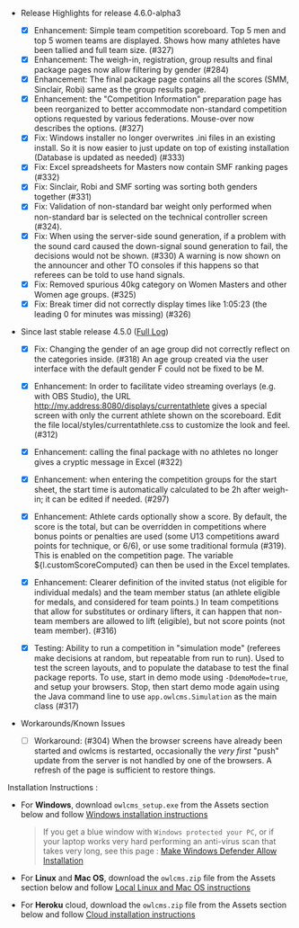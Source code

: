 * Release Highlights for release 4.6.0-alpha3 
  
  - [x] Enhancement: Simple team competition scoreboard.  Top 5 men and top 5 women teams are displayed. Shows how many athletes have been tallied and full team size. (#327)
  - [x] Enhancement: The weigh-in, registration, group results and final package pages now allow filtering by gender (#284)
  - [x] Enhancement: The final package page contains all the scores (SMM, Sinclair, Robi) same as the group results page.
  - [x] Enhancement: the "Competition Information" preparation page has been reorganized to better accommodate non-standard competition options requested by various federations. Mouse-over now describes the options. (#327)
  - [x] Fix: Windows installer no longer overwrites .ini files in an existing install. So it is now easier to just update on top of existing installation (Database is updated as needed) (#333)
  - [x] Fix: Excel spreadsheets for Masters now contain SMF ranking pages (#332)
  - [x] Fix: Sinclair, Robi and SMF sorting was sorting both genders together (#331)
  - [x] Fix: Validation of non-standard bar weight only performed when non-standard bar is selected on the technical controller screen (#324).
  - [x] Fix: When using the server-side sound generation, if a problem with the sound card caused the down-signal sound generation to fail, the decisions would not be shown. (#330)  A warning is now shown on the announcer and other TO consoles if this happens so that referees can be told to use hand signals.
  - [x] Fix: Removed spurious 40kg category on Women Masters and other Women age groups. (#325)
  - [x] Fix: Break timer did not correctly display times like 1:05:23 (the leading 0 for minutes was missing) (#326)
  
* Since last stable release 4.5.0  ([Full Log](https://github.com/jflamy/owlcms4/issues?utf8=%E2%9C%93&q=is%3Aclosed+is%3Aissue+project%3Ajflamy%2Fowlcms4%2F1+))
  
  - [x] Fix: Changing the gender of an age group did not correctly reflect on the categories inside. (#318) An age group created via the user interface with the default gender F could not be fixed to be M.
  - [x] Enhancement: In order to facilitate video streaming overlays (e.g. with OBS Studio), the URL http://my.address:8080/displays/currentathlete gives a special screen with only the current athlete shown on the scoreboard.  Edit the file local/styles/currentathlete.css to customize the look and feel. (#312)
  - [x] Enhancement: calling the final package with no athletes no longer gives a cryptic message in Excel (#322)
  
  - [x] Enhancement: when entering the competition groups for the start sheet, the start time is automatically calculated to be 2h after weigh-in; it can be edited if needed. (#297)
  - [x] Enhancement: Athlete cards optionally show a score. By default, the score is the total, but can be overridden in competitions where bonus points or penalties are used (some U13 competitions award points for technique, or 6/6), or use some traditional formula (#319).  This is enabled on the competition page.  The variable ${l.customScoreComputed} can then be used in the Excel templates.
  - [x] Enhancement: Clearer definition of the invited status (not eligible for individual medals) and the team member status (an athlete eligible for medals, and considered for team points.)  In team competitions that allow for substitutes or ordinary lifters, it can happen that non-team members are allowed to lift (eligible), but not score points (not team member). (#316)
  - [x] Testing: Ability to run a competition in "simulation mode" (referees make decisions at random, but repeatable from run to run).  Used to test the screen layouts, and to populate the database to test the final package reports. To use, start in demo mode using `-DdemoMode=true`, and setup your browsers.  Stop, then start demo mode again using the Java command line to use `app.owlcms.Simulation` as the main class (#317)
* Workarounds/Known Issues
  
  - [ ] Workaround: (#304) When the browser screens have already been started and owlcms is restarted, occasionally the *very first* "push" update from the server is not handled by one of the browsers.  A refresh of the page is sufficient to restore things.

Installation Instructions :
  - For **Windows**, download `owlcms_setup.exe` from the Assets section below and follow [Windows installation instructions](https://jflamy.github.io/owlcms4/#/LocalWindowsSetup.md) 
    
    > If you get a blue window with `Windows protected your PC`, or if your laptop works very hard performing an anti-virus scan that takes very long, see this page : [Make Windows Defender Allow Installation](https://jflamy.github.io/owlcms4/#/DefenderOff)
  - For **Linux** and **Mac OS**, download the `owlcms.zip` file from the Assets section below and follow [Local Linux and Mac OS instructions](https://jflamy.github.io/owlcms4/#/LocalLinuxMacSetup.md) 
  - For **Heroku** cloud, download the `owlcms.zip` file from the Assets section below and follow [Cloud installation instructions](https://jflamy.github.io/owlcms4/#/Heroku.md)

